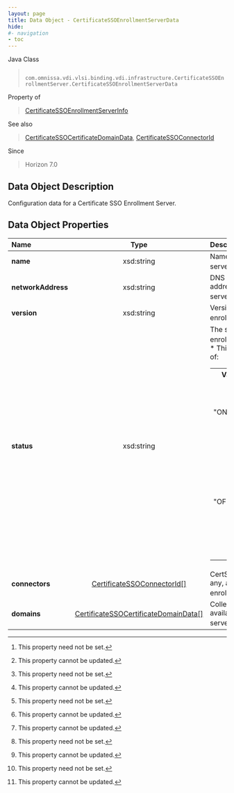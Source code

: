 ```yaml
---
layout: page
title: Data Object - CertificateSSOEnrollmentServerData
hide:
#- navigation
- toc
---
```






Java Class
> ` com.omnissa.vdi.vlsi.binding.vdi.infrastructure.CertificateSSOEnrollmentServer.CertificateSSOEnrollmentServerData`

Property of
> [CertificateSSOEnrollmentServerInfo](vdi.infrastructure.CertificateSSOEnrollmentServer.CertificateSSOEnrollmentServerInfo.md#field_detail)

See also
> [CertificateSSOCertificateDomainData](vdi.infrastructure.CertificateSSOEnrollmentServer.DomainData.md), [CertificateSSOConnectorId](vdi.entity.CertificateSSOConnectorId.md)

Since
> Horizon 7.0


## Data Object Description

Configuration data for a Certificate SSO Enrollment Server.

## Data Object Properties

 Name | Type | Description
:---|:---:|:---
**name**|  xsd:string|  Name of this enrollment server. [^1] [^2]
**networkAddress**|  xsd:string|  DNS name network address of this enrollment server. [^1] [^2]
**version**|  xsd:string|  Version number of this enrollment server. [^1] [^2]
**status**|  xsd:string|  The status of this enrollment server. [^2]<br>* This property will be one of:<br><table><tr><th>Value</th><th>Description</th></tr><tr><td>"ONLINE"</td><td>The connection to the enrollment server is working properly.</td></tr><tr><td>"OFFLINE"</td><td>The enrollment server is not responding. An enrollment server with this status cannot be used in connector creation.</td></tr></table>
**connectors**| [CertificateSSOConnectorId[]](vdi.entity.CertificateSSOConnectorId.md)|  CertSSO connectors, if any, associated with this enrollment server. [^1] [^2]
**domains**| [CertificateSSOCertificateDomainData[]](vdi.infrastructure.CertificateSSOEnrollmentServer.DomainData.md)|  Collection of domain data available to this enrollment server. [^1] [^2]


 


[^1]: This property need not be set.
[^2]: This property cannot be updated.